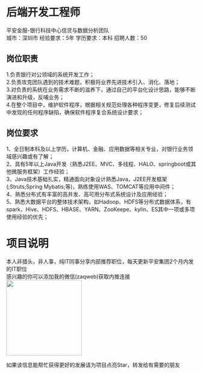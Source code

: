 # 后端开发工程师
平安金服-银行科技中心信贷与数据分析团队  
城市：深圳市 经验要求：5年 学历要求：本科  招聘人数：50

## 岗位职责
1.负责银行对公领域的系统开发工作；   
2.负责攻克团队遇到的技术难题，积极将业界先进技术引入、消化、落地；   
3.对负责的系统在业务需求不断的滋养下，通过自己的平台化设计思路，能够不断演进和升级，反哺业务；   
4.在整个项目中，维护软件程序，根据相关规范处理各种程序变更，修复后续测试中发现的任何程序缺陷，确保软件程序复合系统设计要求；

## 岗位要求
1、全日制本科及以上学历，计算机、金融、应用数据等相关专业，对银行业务领域感兴趣或有了解；   
2、具有5年以上Java开发（熟悉J2EE、MVC、多线程、HALO、springboot或其他微服务框架）工作经验；   
3、Java技术基础扎实，精通面向对象设计熟悉Java，J2EE开发框架(;Struts;Spring Mybatis;等)，熟练使用WAS、TOMCAT等应用中间件；   
4、熟悉分布式有丰富的高并发、高可用分布式系统设计及应用经验；   
5、熟悉大数据平台的整体技术架构，如Hadoop、HDFS等分布式数据体系，有spark、Hive、HDFS、HBASE、YARN、ZooKeepe、kylin、ES其中一项或多项使用经验的优先；

# 项目说明

本人非猎头，非人事，纯IT同事分享内部推荐职位，每天更新平安集团2个月内发的IT职位  
感兴趣的你可以添加我的微信(zaqweb)获取内推连接  
<img src="https://github.com/zaqweb/PA-IT-JOBS/blob/master/WechatICode.jpeg"  height="200" width="200">

如果该信息能帮忙获得更好的发展请为项目点亮Star，转发给有需要的朋友




